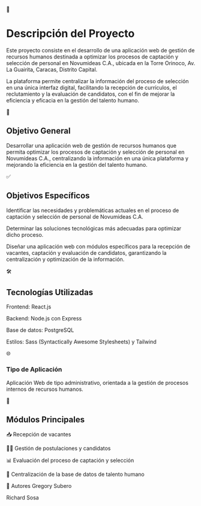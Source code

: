 📝 <h1>Descripción del Proyecto</h1>

Este proyecto consiste en el desarrollo de una aplicación web de gestión de recursos humanos destinada a optimizar los procesos de captación y selección de personal en Novumideas C.A., ubicada en la Torre Orinoco, Av. La Guairita, Caracas, Distrito Capital.

La plataforma permite centralizar la información del proceso de selección en una única interfaz digital, facilitando la recepción de currículos, el reclutamiento y la evaluación de candidatos, con el fin de mejorar la eficiencia y eficacia en la gestión del talento humano.

🎯 <h2>Objetivo General</h2>
Desarrollar una aplicación web de gestión de recursos humanos que permita optimizar los procesos de captación y selección de personal en Novumideas C.A., centralizando la información en una única plataforma y mejorando la eficiencia en la gestión del talento humano.

✅ <h2>Objetivos Específicos</h2>
Identificar las necesidades y problemáticas actuales en el proceso de captación y selección de personal de Novumideas C.A.

Determinar las soluciones tecnológicas más adecuadas para optimizar dicho proceso.

Diseñar una aplicación web con módulos específicos para la recepción de vacantes, captación y evaluación de candidatos, garantizando la centralización y optimización de la información.

🛠️ <h2>Tecnologías Utilizadas</h2>
Frontend: React.js

Backend: Node.js con Express

Base de datos: PostgreSQL

Estilos: Sass (Syntactically Awesome Stylesheets) y Tailwind

🌐 <h3>Tipo de Aplicación</h3>
Aplicación Web de tipo administrativo, orientada a la gestión de procesos internos de recursos humanos.

🧩 <h2>Módulos Principales</h2>
📥 Recepción de vacantes

🧑‍💼 Gestión de postulaciones y candidatos

📊 Evaluación del proceso de captación y selección

📁 Centralización de la base de datos de talento humano

👥 Autores
Gregory Subero

Richard Sosa
